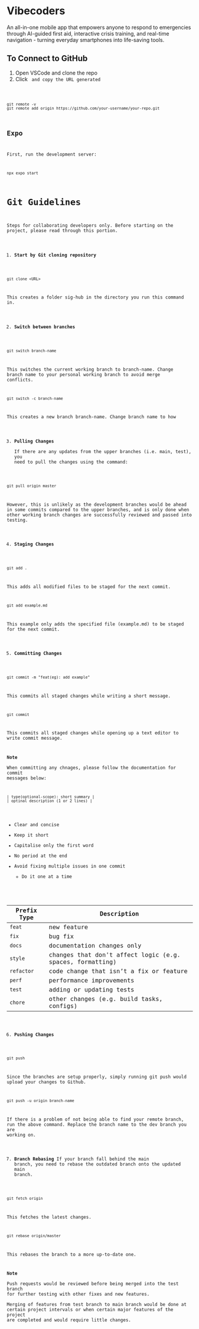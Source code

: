 # Vibecoders

An all-in-one mobile app that empowers anyone to respond to emergencies through AI-guided first aid, interactive crisis training, and real-time navigation - turning everyday smartphones into life-saving tools.

## To Connect to GitHub
1. Open VSCode and clone the repo
2. Click <code> and copy the URL generated

```
git remote -v
git remote add origin https://github.com/your-username/your-repo.git
```

## Expo

First, run the development server:

```
npx expo start
```

# Git Guidelines
Steps for collaborating developers only. Before starting on the project, please read through this portion.

1. **Start by Git cloning repository**  
```
git clone <URL>
``` 
This creates a folder sig-hub in the directory you run this command in.

2. **Switch between branches**  
```
git switch branch-name
```  
This switches the current working branch to branch-name. Change branch name to your personal working branch to avoid merge conflicts.
```
git switch -c branch-name
```
This creates a new branch branch-name. Change branch name to how 

3. **Pulling Changes**  
If there are any updates from the upper branches (i.e. main, test), you need to pull the changes using the command:  
```
git pull origin master
```  
However, this is unlikely as the development branches would be ahead in some commits compared to the upper branches, and is only done when other working branch changes are successfully reviewed and passed into testing.

4. **Staging Changes**  
```
git add .
```  
This adds all modified files to be staged for the next commit.  
```
git add example.md
```  
This example only adds the specified file (example.md) to be staged for the next commit.

5. **Committing Changes**  
```
git commit -m "feat(eg): add example"
```  
This commits all staged changes while writing a short message.  
```
git commit
```  
This commits all staged changes while opening up a text editor to write commit message.  

**Note**  
When committing any chnages, please follow the documentation for commit messages below:  
```
| type(optional-scope): short summary |  
| optinal description (1 or 2 lines) |  
```
- Clear and concise
- Keep it short
- Capitalise only the first word
- No period at the end
- Avoid fixing multiple issues in one commit
    - Do it one at a time

| Prefix Type | Description                                          |
|----------|-----------------------------------------------------------|
| `feat`   | new feature                                               |
| `fix`    | bug fix                                                   |
| `docs`   | documentation changes only                                |
| `style`  | changes that don't affect logic (e.g. spaces, formatting) |
| `refactor`| code change that isn’t a fix or feature                  |
| `perf`   | performance improvements                                  |
| `test`   | adding or updating tests                                  |
| `chore`  | other changes (e.g. build tasks, configs)                 |


6. **Pushing Changes**  
```
git push
```  
Since the branches are setup properly, simply running git push would upload your changes to Github.  
```
git push -u origin branch-name
```  
If there is a problem of not being able to find your remote branch, run the above command. Replace the branch name to the dev branch you are working on.

7. **Branch Rebasing**
If your branch fall behind the main branch, you need to rebase the outdated branch onto the updated main branch.
```
git fetch origin
```
This fetches the latest changes.
```
git rebase origin/master
```
This rebases the branch to a more up-to-date one.

**Note**  
Push requests would be reviewed before being merged into the test branch for further testing with other fixes and new features.  
Merging of features from test branch to main branch would be done at certain project intervals or when certain major features of the project are completed and would require little changes.
